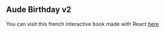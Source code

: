 ## Aude Birthday v2

You can visit this french interactive book made with React [here](https://aude-birthday-v2.vercel.app/)
